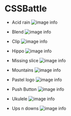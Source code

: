 # CSSBattle
- Acid rain
![image info](./acid_rain/Screenshot%20from%202021-07-09%2022-03-21.png)

- Blend
![image info](./blend/Screenshot%20from%202021-07-17%2018-17-12.png)

- Clip
![image info](./clip/Screenshot%20from%202021-07-18%2013-09-31.png)

- Hippo
![image info](./hippo/Screenshot%20from%202021-07-18%2011-28-54.png)

- Missing slice
![image info](./missing_slice/Screenshot%20from%202021-07-09%2022-03-40.png)

- Mountains
![image info](./mountains/Screenshot%20from%202021-07-15%2023-01-06.png)

- Pastel logo
![image info](./pastel_logo/Screenshot%20from%202021-07-09%2022-23-31.png)

- Push Button
![image info](./push_button/Screenshot%20from%202021-07-18%2013-31-20.png)

- Ukulele
![image info](./ukulele/Screenshot%20from%202021-07-09%2022-07-59.png)

- Ups n downs
![image info](./ups_n_downs/Screenshot%20from%202021-07-09%2022-04-10.png)